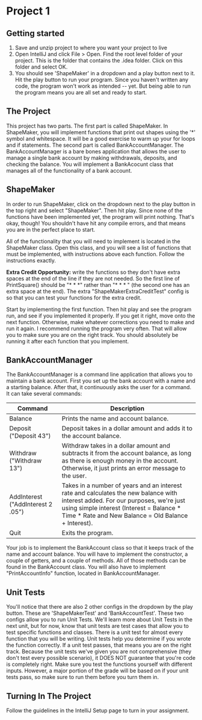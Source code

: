 Project 1
=========
Getting started
-----
1. Save and unzip project to where you want your project to live
2. Open IntelliJ and click File > Open. Find the root level folder of your project. This is the folder that contains the .idea folder. Click on this folder and select OK.
3.  You should see 'ShapeMaker' in a dropdown and a play button next to it. Hit the play button to run your program. Since you haven't written any code, the program won't work as intended -- yet. But being able to run the program means you are all set and ready to start.

The Project
-----
This project has two parts. The first part is called ShapeMaker. In ShapeMaker, you will implement functions that print out shapes using the '\*' symbol and whitespace. It will be a good exercise to warm up your for loops and if statements. The second part is called BankAccountManager. The BankAccountManager is a bare bones application that allows the user to manage a single bank account by making withdrawals, deposits, and checking the balance. You will implement a BankAcocunt class that manages all of the functionality of a bank account.

ShapeMaker
-----
In order to run ShapeMaker, click on the dropdown next to the play button in the top right and select "ShapeMaker". Then hit play. Since none of the functions have been implemented yet, the program will print nothing. That's okay, though! You shouldn't have hit any compile errors, and that means you are in the perfect place to start.

All of the functionality that you will need to implement is located in the ShapeMaker class. Open this class, and you will see a list of functions that must be implemented, with instructions above each function. Follow the instructions exactly. 

**Extra Credit Opportunity:** write the functions so they don't have extra spaces at the end of the line if they are not needed. So the first line of PrintSquare() should be "\* \* \*" rather than "\* \* \* " (the second one has an extra space at the end). The extra "ShapeMakerExtraCreditTest" config is so that you can test your functions for the extra credit.

Start by implementing the first function. Then hit play and see the program run, and see if you implemented it properly. If you get it right, move onto the next function. Otherwise, make whatever corrections you need to make and run it again. I recommend running the program very often. That will allow you to make sure you are on the right track. You should absolutely be running it after each function that you implement.

BankAccountManager
-----
The BankAccountManager is a command line application that allows you to maintain a bank account. First you set up the bank account with a name and a starting balance. After that, it continuously asks the user for a command. It can take several commands:

| Command	| Description |
| ------- | ----------- |
| Balance |	Prints the name and account balance. |
| Deposit <amount> ("Deposit 43") |	Deposit takes in a dollar amount and adds it to the account balance. |
| Withdraw <amount> ("Withdraw 13") |	Withdraw takes in a dollar amount and subtracts it from the account balance, as long as there is enough money in the account. Otherwise, it just prints an error message to the user. |
| AddInterest <num years> <interest rate> ("AddInterest 2 .05") |	Takes in a number of years and an interest rate and calculates the new balance with interest added. For our purposes, we're just using simple interest (Interest = Balance \* Time \* Rate and New Balance = Old Balance + Interest). |
| Quit |	Exits the program. |

Your job is to implement the BankAccount class so that it keeps track of the name and account balance. You will have to implement the constructor, a couple of getters, and a couple of methods. All of those methods can be found in the BankAccount class. You will also have to implement "PrintAccountInfo" function, located in BankAccountManager.

Unit Tests
-----
You'll notice that there are also 2 other configs in the dropdown by the play button. These are 'ShapeMakerTest' and 'BankAccountTest'. These two configs allow you to run Unit Tests. We'll learn more about Unit Tests in the next unit, but for now, know that unit tests are test cases that allow you to test specific functions and classes. There is a unit test for almost every function that you will be writing. Unit tests help you determine if you wrote the function correctly. If a unit test passes, that means you are on the right track. Because the unit tests we've given you are not comprehensive (they don't test every possible scenario), it DOES NOT guarantee that you're code is completely right. Make sure you test the functions yourself with different inputs. However, a major portion of the grade will be based on if your unit tests pass, so make sure to run them before you turn them in. 

Turning In The Project
-----
Follow the guidelines in the IntelliJ Setup page to turn in your assignment. 
